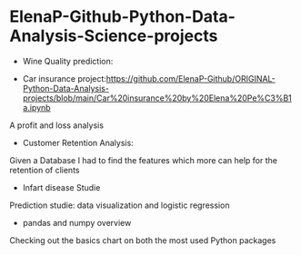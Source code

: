 # ElenaP-Github-Python-Data-Analysis-Science-projects

- Wine Quality prediction:



- Car insurance project:https://github.com/ElenaP-Github/ORIGINAL-Python-Data-Analysis-projects/blob/main/Car%20insurance%20by%20Elena%20Pe%C3%B1a.ipynb

A profit and loss analysis 

- Customer Retention Analysis:

Given a Database I had to find the features which more can help for the retention of clients

- Infart disease Studie

Prediction studie: data visualization and logistic regression

- pandas and numpy overview

Checking out the basics chart on both the most used Python packages
